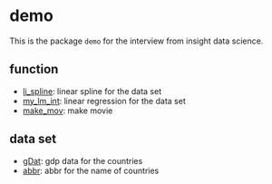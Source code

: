 demo
====

This is the package `demo` for the interview from insight data science.

## function
* [li_spline](https://github.com/blacksde/demo/blob/master/R/li_spline.R): linear spline for the data set
* [my_lm_int](https://github.com/blacksde/demo/blob/master/R/my_lm_int.R): linear regression for the data set
* [make_mov](https://github.com/blacksde/demo/blob/master/R/make_mov.R): make movie

## data set
* [gDat](https://github.com/blacksde/demo/blob/master/data/gDat.rda): gdp data for the countries
* [abbr](https://github.com/blacksde/demo/tree/master/data/abbr.rda): abbr for the name of countries
